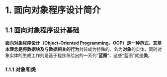 # 1. 面向对象程序设计简介

## 1.1 面向对象程序设计基础

**面向对象程序设计（Object-Oriented Programming，OOP）**是一种范式，其基本理念是将**数据块及与数据相关的行为**封装成为特殊的、名为**对象**的实体，同时对象实体的生成工作则是基于程序员给出的一系列“**蓝图**”，这些“蓝图”就是**类**。

### 1.1.1 对象和类